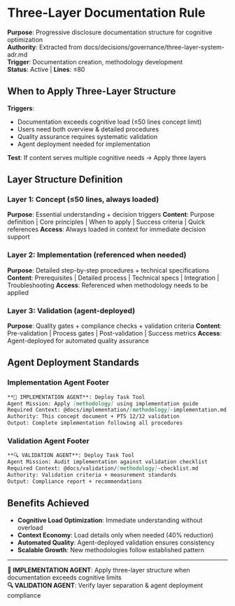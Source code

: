 # Three-Layer Documentation Rule

**Purpose**: Progressive disclosure documentation structure for cognitive optimization  
**Authority**: Extracted from docs/decisions/governance/three-layer-system-adr.md  
**Trigger**: Documentation creation, methodology development  
**Status**: Active | **Lines**: ≤80

## When to Apply Three-Layer Structure

**Triggers**:
- Documentation exceeds cognitive load (≤50 lines concept limit)
- Users need both overview & detailed procedures
- Quality assurance requires systematic validation
- Agent deployment needed for implementation

**Test**: If content serves multiple cognitive needs → Apply three layers

## Layer Structure Definition

### Layer 1: Concept (≤50 lines, always loaded)
**Purpose**: Essential understanding + decision triggers
**Content**: Purpose definition | Core principles | When to apply | Success criteria | Quick references
**Access**: Always loaded in context for immediate decision support

### Layer 2: Implementation (referenced when needed)
**Purpose**: Detailed step-by-step procedures + technical specifications  
**Content**: Prerequisites | Detailed process | Technical specs | Integration | Troubleshooting
**Access**: Referenced when methodology needs to be applied

### Layer 3: Validation (agent-deployed)
**Purpose**: Quality gates + compliance checks + validation criteria
**Content**: Pre-validation | Process gates | Post-validation | Success metrics
**Access**: Agent-deployed for automated quality assurance

## Agent Deployment Standards

### Implementation Agent Footer
```markdown
**🤖 IMPLEMENTATION AGENT**: Deploy Task Tool
Agent Mission: Apply [methodology] using implementation guide
Required Context: @docs/implementation/[methodology]-implementation.md
Authority: This concept document + PTS 12/12 validation
Output: Complete implementation following all procedures
```

### Validation Agent Footer  
```markdown
**🔍 VALIDATION AGENT**: Deploy Task Tool
Agent Mission: Audit implementation against validation checklist
Required Context: @docs/validation/[methodology]-checklist.md
Authority: Validation criteria + measurement standards
Output: Compliance report + recommendations
```

## Benefits Achieved

- **Cognitive Load Optimization**: Immediate understanding without overload
- **Context Economy**: Load details only when needed (40% reduction)  
- **Automated Quality**: Agent-deployed validation ensures consistency
- **Scalable Growth**: New methodologies follow established pattern

---

**🤖 IMPLEMENTATION AGENT**: Apply three-layer structure when documentation exceeds cognitive limits  
**🔍 VALIDATION AGENT**: Verify layer separation & agent deployment compliance